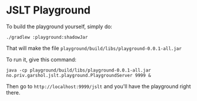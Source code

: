 
# JSLT Playground

To build the playground yourself, simply do:

```
./gradlew :playground:shadowJar
```

That will make the file `playground/build/libs/playground-0.0.1-all.jar`

To run it, give this command:

```
java -cp playground/build/libs/playground-0.0.1-all.jar no.priv.garshol.jslt.playground.PlaygroundServer 9999 &
```

Then go to `http://localhost:9999/jslt` and you'll have the playground
right there.
